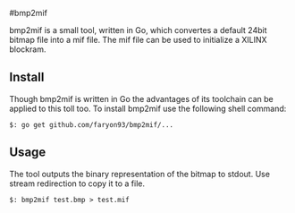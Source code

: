 #bmp2mif

bmp2mif is a small tool, written in Go, which convertes a default 24bit bitmap file into a mif file. The mif file can be used to initialize a XILINX blockram.

## Install

Though bmp2mif is written in Go the advantages of its toolchain can be applied to this toll too. To install bmp2mif use the following shell command:

```
$: go get github.com/faryon93/bmp2mif/...
```

## Usage

The tool outputs the binary representation of the bitmap to stdout. Use stream redirection to copy it to a file.

```
$: bmp2mif test.bmp > test.mif
```